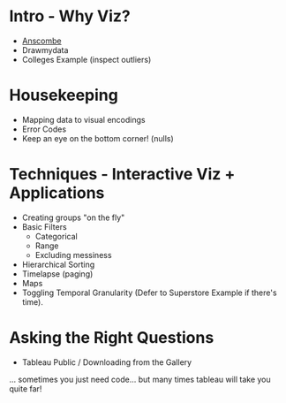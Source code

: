 
# Intro - Why Viz?
- [Anscombe](https://en.wikipedia.org/wiki/Anscombe's_quartet)
- Drawmydata
- Colleges Example (inspect outliers)

# Housekeeping
- Mapping data to visual encodings
- Error Codes
- Keep an eye on the bottom corner! (nulls)

# Techniques - Interactive Viz + Applications
- Creating groups "on the fly"
- Basic Filters
    - Categorical
    - Range
    - Excluding messiness
- Hierarchical Sorting
- Timelapse (paging)
- Maps
- Toggling Temporal Granularity (Defer to Superstore Example if there's time).

# Asking the Right Questions
- Tableau Public / Downloading from the Gallery

... sometimes you just need code... but many times tableau will take you quite far!
